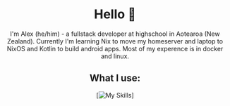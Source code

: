 <div align="center">

# Hello 👋
I'm Alex (he/him) - a fullstack developer at highschool in Aotearoa (New Zealand). 
Currently I'm learning Nix to move my homeserver and laptop to NixOS and Kotlin to build android apps.
Most of my experence is in docker and linux.
## What I use:
[![My Skills](https://skillicons.dev/icons?i=ts,arch,docker,astro,postman,js,vue,nix,linux,kotlin,arduino,bun&theme=dark&perline=4)]
</div>
